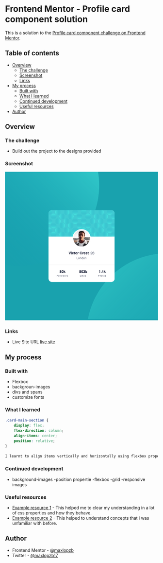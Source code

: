 # Frontend Mentor - Profile card component solution

This is a solution to the [Profile card component challenge on Frontend Mentor](https://www.frontendmentor.io/challenges/profile-card-component-cfArpWshJ).

## Table of contents

- [Overview](#overview)
  - [The challenge](#the-challenge)
  - [Screenshot](#screenshot)
  - [Links](#links)
- [My process](#my-process)
  - [Built with](#built-with)
  - [What I learned](#what-i-learned)
  - [Continued development](#continued-development)
  - [Useful resources](#useful-resources)
- [Author](#author)

## Overview

### The challenge

- Build out the project to the designs provided

### Screenshot

![](Screenshot-card-component.png)


### Links

- Live Site URL [live site](https://maxlopzb.github.io/Profile-card-component/)

## My process

### Built with

- Flexbox
- backgroun-images
- divs and spans
- customize fonts


### What I learned

```css
.card-main-section {
	display: flex;
	flex-direction: column;
	align-items: center;
	position: relative;
}

I learnt to align items vertically and horizontally using flexbox properties justify-contente and align-items.
```
### Continued development
- background-images
-position propertie
-flexbox
-grid
-responsive images

### Useful resources

- [Example resource 1](https://developer.mozilla.org/en-US/) - This helped me to clear my understanding in a lot of css properties and how they behave.
- [Example resource 2](https://css-tricks.com/) - This helped to understand concepts that i was unfamiliar with before.

## Author

- Frontend Mentor - [@maxlopzb](https://www.frontendmentor.io/profile/maxlopzb)
- Twitter - [@maxlopzb17](https://twitter.com/maxlopzb17)

